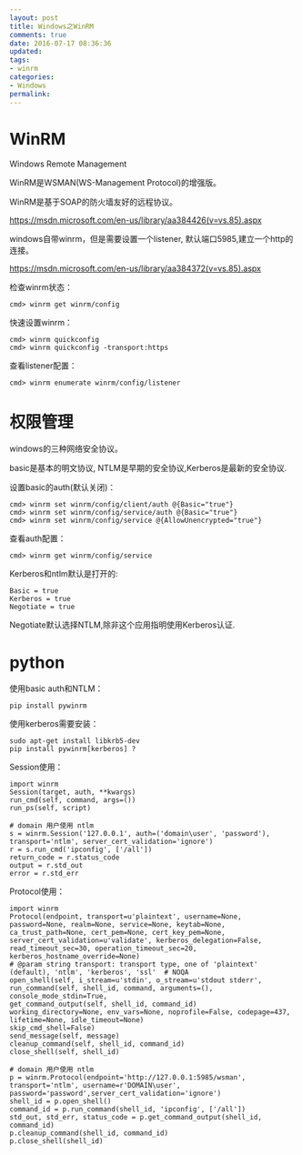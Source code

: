 ```yaml
---
layout: post
title: Windows之WinRM
comments: true
date: 2016-07-17 08:36:36
updated:
tags:
- winrm
categories:
- Windows
permalink:
---
```


# WinRM

Windows Remote Management

WinRM是WSMAN(WS-Management Protocol)的增强版。

WinRM是基于SOAP的防火墙友好的远程协议。

<https://msdn.microsoft.com/en-us/library/aa384426(v=vs.85).aspx>

windows自带winrm，但是需要设置一个listener, 默认端口5985,建立一个http的连接。

<https://msdn.microsoft.com/en-us/library/aa384372(v=vs.85).aspx>

检查winrm状态：

    cmd> winrm get winrm/config

快速设置winrm：

    cmd> winrm quickconfig
    cmd> winrm quickconfig -transport:https

查看listener配置：

    cmd> winrm enumerate winrm/config/listener

# 权限管理

windows的三种网络安全协议。

basic是基本的明文协议, NTLM是早期的安全协议,Kerberos是最新的安全协议.

设置basic的auth(默认关闭)：

    cmd> winrm set winrm/config/client/auth @{Basic="true"}
    cmd> winrm set winrm/config/service/auth @{Basic="true"}
    cmd> winrm set winrm/config/service @{AllowUnencrypted="true"}

查看auth配置：

    cmd> winrm get winrm/config/service

Kerberos和ntlm默认是打开的:

    Basic = true
    Kerberos = true
    Negotiate = true

Negotiate默认选择NTLM,除非这个应用指明使用Kerberos认证.

# python

使用basic auth和NTLM：

    pip install pywinrm

使用kerberos需要安装：

    sudo apt-get install libkrb5-dev
    pip install pywinrm[kerberos] ?

Session使用：

    import winrm
    Session(target, auth, **kwargs)
    run_cmd(self, command, args=())
    run_ps(self, script)

    # domain 用户使用 ntlm
    s = winrm.Session('127.0.0.1', auth=('domain\user', 'password'), transport='ntlm', server_cert_validation='ignore')
    r = s.run_cmd('ipconfig', ['/all'])
    return_code = r.status_code
    output = r.std_out
    error = r.std_err

Protocol使用：

    import winrm
    Protocol(endpoint, transport=u'plaintext', username=None, password=None, realm=None, service=None, keytab=None, ca_trust_path=None, cert_pem=None, cert_key_pem=None, server_cert_validation=u'validate', kerberos_delegation=False, read_timeout_sec=30, operation_timeout_sec=20, kerberos_hostname_override=None)
    # @param string transport: transport type, one of 'plaintext' (default), 'ntlm', 'kerberos', 'ssl'  # NOQA
    open_shell(self, i_stream=u'stdin', o_stream=u'stdout stderr',
    run_command(self, shell_id, command, arguments=(), console_mode_stdin=True,
    get_command_output(self, shell_id, command_id)
    working_directory=None, env_vars=None, noprofile=False, codepage=437,
    lifetime=None, idle_timeout=None)
    skip_cmd_shell=False)
    send_message(self, message)
    cleanup_command(self, shell_id, command_id)
    close_shell(self, shell_id)

    # domain 用户使用 ntlm
    p = winrm.Protocol(endpoint='http://127.0.0.1:5985/wsman', transport='ntlm', username=r'DOMAIN\user', password='password',server_cert_validation='ignore')
    shell_id = p.open_shell()
    command_id = p.run_command(shell_id, 'ipconfig', ['/all'])
    std_out, std_err, status_code = p.get_command_output(shell_id, command_id)
    p.cleanup_command(shell_id, command_id)
    p.close_shell(shell_id)
